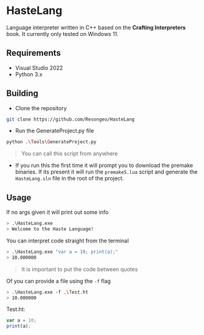 # HasteLang
Language interpreter written in C++ based on the **Crafting Interpreters** book. It currently only tested on Windows 11.

## Requirements
- Visual Studio 2022
- Python 3.x

## Building
- Clone the repository
``` bash
git clone https://github.com/Resongeo/HasteLang
```
- Run the GenerateProject.py file
``` bash
python .\Tools\GenerateProject.py
```
> You can call this script from anywhere
- If you run this the first time it will prompt you to download the premake binaries. If its present it will run the `premake5.lua` script and generate the `HasteLang.sln` file in the root of the project.

## Usage
If no args given it will print out some info
```bash
> .\HasteLang.exe
> Welcome to the Haste Language!
```
You can interpret code straight from the terminal
```bash
> .\HasteLang.exe "var a = 10; print(a);"
> 10.000000
```
> It is important to put the code between quotes

Of you can provide a file using the `-f` flag
```bash
> .\HasteLang.exe -f .\Test.ht
> 10.000000
```

Test.ht:
```js
var a = 10;
print(a);
```